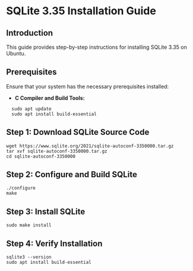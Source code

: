 # SQLite 3.35 Installation Guide

## Introduction

This guide provides step-by-step instructions for installing SQLite 3.35 on Ubuntu.

## Prerequisites

Ensure that your system has the necessary prerequisites installed:

- **C Compiler and Build Tools:**
```
  sudo apt update
  sudo apt install build-essential
```


## Step 1: Download SQLite Source Code
```
wget https://www.sqlite.org/2021/sqlite-autoconf-3350000.tar.gz
tar xvf sqlite-autoconf-3350000.tar.gz
cd sqlite-autoconf-3350000
```
## Step 2: Configure and Build SQLite
```
./configure
make
```
## Step 3: Install SQLite
```
sudo make install
```
## Step 4: Verify Installation

```
sqlite3 --version
sudo apt install build-essential
```
